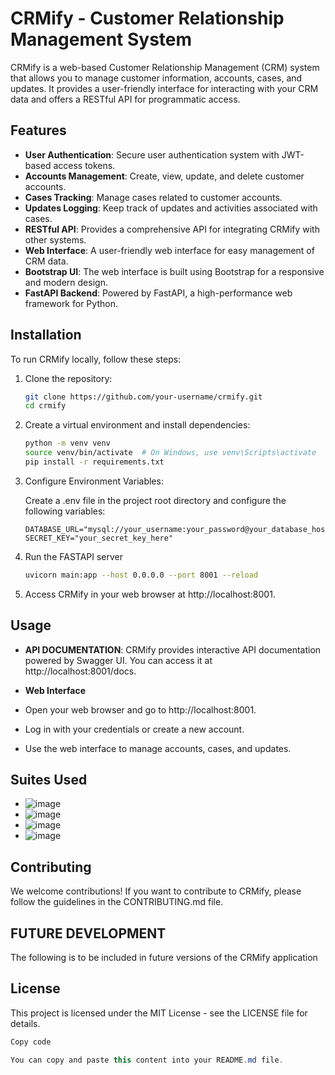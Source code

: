 # CRMify - Customer Relationship Management System

CRMify is a web-based Customer Relationship Management (CRM) system that allows you to manage customer information, accounts, cases, and updates. It provides a user-friendly interface for interacting with your CRM data and offers a RESTful API for programmatic access.

## Features

- **User Authentication**: Secure user authentication system with JWT-based access tokens.
- **Accounts Management**: Create, view, update, and delete customer accounts.
- **Cases Tracking**: Manage cases related to customer accounts.
- **Updates Logging**: Keep track of updates and activities associated with cases.
- **RESTful API**: Provides a comprehensive API for integrating CRMify with other systems.
- **Web Interface**: A user-friendly web interface for easy management of CRM data.
- **Bootstrap UI**: The web interface is built using Bootstrap for a responsive and modern design.
- **FastAPI Backend**: Powered by FastAPI, a high-performance web framework for Python.

## Installation

To run CRMify locally, follow these steps:

1. Clone the repository:

   ```bash
   git clone https://github.com/your-username/crmify.git
   cd crmify

2. Create a virtual environment and install dependencies:

    ```bash
    python -m venv venv
    source venv/bin/activate  # On Windows, use venv\Scripts\activate
    pip install -r requirements.txt

3. Configure Environment Variables:

    Create a .env file in the project root directory and configure the following variables:

    ```env
    DATABASE_URL="mysql://your_username:your_password@your_database_host/your_database_name"
    SECRET_KEY="your_secret_key_here"

4. Run the FASTAPI server

    ```bash
    uvicorn main:app --host 0.0.0.0 --port 8001 --reload
5. Access CRMify in your web browser at http://localhost:8001.

## Usage
- **API DOCUMENTATION**:
    CRMify provides interactive API documentation powered by Swagger UI. You can access it at http://localhost:8001/docs.

- **Web Interface**
- Open your web browser and go to http://localhost:8001.
- Log in with your credentials or create a new account.
- Use the web interface to manage accounts, cases, and updates.

## Suites Used
- ![image](https://github.com/otaorojuolalekan/crmify/assets/25134473/5bd6269f-b8b6-4627-b557-5f357fe72a41)
- ![image](https://github.com/otaorojuolalekan/crmify/assets/25134473/aa7cc0f4-5070-4fdb-95b5-733eac887dfa)
- ![image](https://github.com/otaorojuolalekan/crmify/assets/25134473/a5e0c9e8-da1f-4f44-8a7f-457f9664f951)
- ![image](https://github.com/otaorojuolalekan/crmify/assets/25134473/ca5635b5-6812-4617-a42b-7cdd45934647)

## Contributing
We welcome contributions! If you want to contribute to CRMify, please follow the guidelines in the CONTRIBUTING.md file.

## FUTURE DEVELOPMENT

The following is to be included in future versions of the CRMify application

## License
This project is licensed under the MIT License - see the LICENSE file for details.

```csharp
Copy code

You can copy and paste this content into your README.md file.



